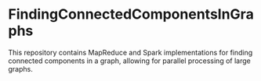 # FindingConnectedComponentsInGraphs
This repository contains MapReduce and Spark implementations for finding connected components in a graph, allowing for parallel processing of large graphs.
